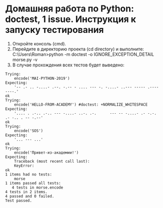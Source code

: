 Домашняя работа по Python: doctest, 1 issue. Инструкция к запуску тестирования
==============================
1. Откройте консоль (cmd).
2. Перейдите в директорию проекта (cd directory) и выполните:
	C:\Users\Roman>python -m doctest -o IGNORE_EXCEPTION_DETAIL morse.py -v
3. В случае прохождения всех тестов будет выведено: 
```
Trying:
    encode('MAI-PYTHON-2019')
Expecting:
    '-- .- .. -....- .--. -.-- - .... --- -. -....- ..--- ----- .---- ----.'
ok
Trying:
    encode('HELLO-FROM-ACADEMY') #doctest: +NORMALIZE_WHITESPACE
Expecting:
    '.... . .-.. .-.. --- -....- ..-. .-.      --- -- -....- .- -.-. .- -.. . -- -.--'
ok
Trying:
    encode('SOS')
Expecting:
    '... --- ...'
ok
Trying:
    encode('Привет-из-академии!')
Expecting:
    Traceback (most recent call last):
    KeyError:
ok
1 items had no tests:
    morse
1 items passed all tests:
   4 tests in morse.encode
4 tests in 2 items.
4 passed and 0 failed.
Test passed.
```
